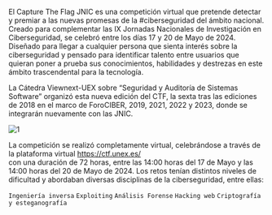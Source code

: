 El Capture The Flag JNIC es una competición virtual que pretende detectar y premiar a las nuevas promesas de la #ciberseguridad del ámbito nacional. Creado para complementar las IX Jornadas Nacionales de Investigación en Ciberseguridad, se celebró entre los días 17 y 20 de Mayo de 2024. Diseñado para llegar a cualquier persona que sienta interés sobre la ciberseguridad y pensado para identificar talento entre usuarios que quieran poner a prueba sus conocimientos, habilidades y destrezas en este ámbito trascendental para la tecnología.

La Cátedra Viewnext-UEX sobre “Seguridad y Auditoría de Sistemas Software” organizó esta nueva edición del CTF, la sexta tras las ediciones de 2018 en el marco de ForoCIBER, 2019, 2021, 2022 y 2023, donde se integrarán nuevamente con las JNIC.

![1](./imgs/CatedraViewnext-UEX.jpg)

La competición se realizó completamente virtual, celebrándose a través de la plataforma virtual https://ctf.unex.es/ <br> con una duración de 72 horas, entre las 14:00 horas del 17 de Mayo y las 14:00 horas del 20 de Mayo de 2024.
Los retos tenían distintos niveles de dificultad y abordaban diversas disciplinas de la ciberseguridad, entre ellas:

```Ingeniería inversa```
```Exploiting```
```Análisis Forense```
```Hacking web```
```Criptografía y esteganografía```
